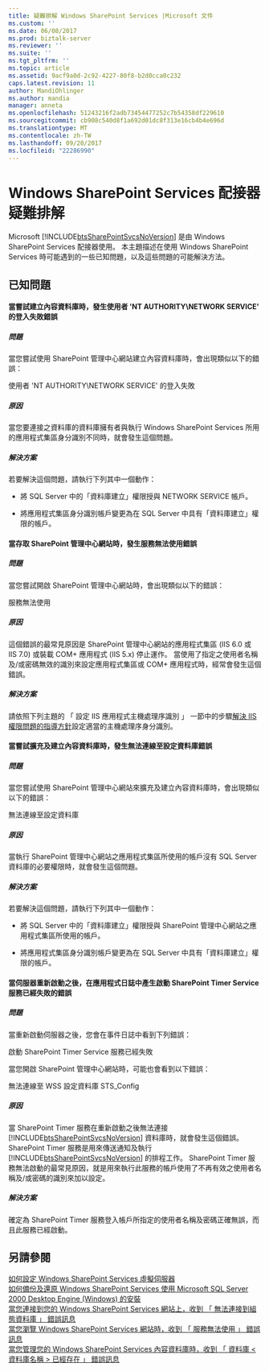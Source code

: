 ```yaml
---
title: 疑難排解 Windows SharePoint Services |Microsoft 文件
ms.custom: ''
ms.date: 06/08/2017
ms.prod: biztalk-server
ms.reviewer: ''
ms.suite: ''
ms.tgt_pltfrm: ''
ms.topic: article
ms.assetid: 9acf9a0d-2c92-4227-80f8-b2d0cca0c232
caps.latest.revision: 11
author: MandiOhlinger
ms.author: mandia
manager: anneta
ms.openlocfilehash: 51243216f2adb73454477252c7b54358df229610
ms.sourcegitcommit: cb908c540d8f1a692d01dc8f313e16cb4b4e696d
ms.translationtype: MT
ms.contentlocale: zh-TW
ms.lasthandoff: 09/20/2017
ms.locfileid: "22286990"
---
```

# <a name="troubleshooting-windows-sharepoint-services"></a>Windows SharePoint Services 配接器疑難排解
Microsoft [!INCLUDE[btsSharePointSvcsNoVersion](../includes/btssharepointsvcsnoversion-md.md)] 是由 Windows SharePoint Services 配接器使用。 本主題描述在使用 Windows SharePoint Services 時可能遇到的一些已知問題，以及這些問題的可能解決方法。  
  
## <a name="known-issues"></a>已知問題  
  
#### <a name="login-failed-for-user-nt-authoritynetwork-service-error-occurs-when-attempting-to-create-content-database"></a>當嘗試建立內容資料庫時，發生使用者 'NT AUTHORITY\NETWORK SERVICE' 的登入失敗錯誤  
  
##### <a name="problem"></a>問題  
 當您嘗試使用 SharePoint 管理中心網站建立內容資料庫時，會出現類似以下的錯誤：  
  
 使用者 'NT AUTHORITY\NETWORK SERVICE' 的登入失敗  
  
##### <a name="cause"></a>原因  
 當您要連接之資料庫的資料庫擁有者與執行 Windows SharePoint Services 所用的應用程式集區身分識別不同時，就會發生這個問題。  
  
##### <a name="resolution"></a>解決方案  
 若要解決這個問題，請執行下列其中一個動作：  
  
-   將 SQL Server 中的「資料庫建立」權限授與 NETWORK SERVICE 帳戶。  
  
-   將應用程式集區身分識別帳戶變更為在 SQL Server 中具有「資料庫建立」權限的帳戶。  
  
#### <a name="service-unavailable-error-occurs-when-accessing-the-sharepoint-central-administration-web-site"></a>當存取 SharePoint 管理中心網站時，發生服務無法使用錯誤  
  
##### <a name="problem"></a>問題  
 當您嘗試開啟 SharePoint 管理中心網站時，會出現類似以下的錯誤：  
  
 服務無法使用  
  
##### <a name="cause"></a>原因  
 這個錯誤的最常見原因是 SharePoint 管理中心網站的應用程式集區 (IIS 6.0 或 IIS 7.0) 或裝載 COM+ 應用程式 (IIS 5.x) 停止運作。 當使用了指定之使用者名稱及/或密碼無效的識別來設定應用程式集區或 COM+ 應用程式時，經常會發生這個錯誤。  
  
##### <a name="resolution"></a>解決方案  
 請依照下列主題的 「 設定 IIS 應用程式主機處理序識別 」 一節中的步驟[解決 IIS 權限問題的指導方針](../core/guidelines-for-resolving-iis-permissions-problems.md)設定適當的主機處理序身分識別。  
  
#### <a name="cannot-connect-to-the-configuration-database-error-occurs-when-attempting-to-extend-and-create-a-content-database"></a>當嘗試擴充及建立內容資料庫時，發生無法連線至設定資料庫錯誤  
  
##### <a name="problem"></a>問題  
 當您嘗試使用 SharePoint 管理中心網站來擴充及建立內容資料庫時，會出現類似以下的錯誤：  
  
 無法連線至設定資料庫  
  
##### <a name="cause"></a>原因  
 當執行 SharePoint 管理中心網站之應用程式集區所使用的帳戶沒有 SQL Server 資料庫的必要權限時，就會發生這個問題。  
  
##### <a name="resolution"></a>解決方案  
 若要解決這個問題，請執行下列其中一個動作：  
  
-   將 SQL Server 中的「資料庫建立」權限授與 SharePoint 管理中心網站之應用程式集區所使用的帳戶。  
  
-   將應用程式集區身分識別帳戶變更為在 SQL Server 中具有「資料庫建立」權限的帳戶。  
  
#### <a name="the-sharepoint-timer-service-service-failed-to-start-error-is-generated-in-the-application-log-after-rebooting-server"></a>當伺服器重新啟動之後，在應用程式日誌中產生啟動 SharePoint Timer Service 服務已經失敗的錯誤  
  
##### <a name="problem"></a>問題  
 當重新啟動伺服器之後，您會在事件日誌中看到下列錯誤：  
  
 啟動 SharePoint Timer Service 服務已經失敗  
  
 當您開啟 SharePoint 管理中心網站時，可能也會看到以下錯誤：  
  
 無法連線至 WSS 設定資料庫 STS_Config  
  
##### <a name="cause"></a>原因  
 當 SharePoint Timer 服務在重新啟動之後無法連接 [!INCLUDE[btsSharePointSvcsNoVersion](../includes/btssharepointsvcsnoversion-md.md)] 資料庫時，就會發生這個錯誤。 SharePoint Timer 服務是用來傳送通知及執行 [!INCLUDE[btsSharePointSvcsNoVersion](../includes/btssharepointsvcsnoversion-md.md)] 的排程工作。 SharePoint Timer 服務無法啟動的最常見原因，就是用來執行此服務的帳戶使用了不再有效之使用者名稱及/或密碼的識別來加以設定。  
  
##### <a name="resolution"></a>解決方案  
 確定為 SharePoint Timer 服務登入帳戶所指定的使用者名稱及密碼正確無誤，而且此服務已經啟動。  
  
## <a name="see-also"></a>另請參閱  
 [如何設定 Windows SharePoint Services 虛擬伺服器](http://support.microsoft.com/kb/832769)   
 [如何備份及還原 Windows SharePoint Services 使用 Microsoft SQL Server 2000 Desktop Engine (Windows) 的安裝](http://support.microsoft.com/kb/833797)   
 [當您連接到您的 Windows SharePoint Services 網站上，收到 「 無法連接到組態資料庫 」 錯誤訊息](http://support.microsoft.com/kb/823287)   
 [當您瀏覽 Windows SharePoint Services 網站時，收到 「 服務無法使用 」 錯誤訊息](http://support.microsoft.com/kb/823552)   
 [當您管理您的 Windows SharePoint Services 內容資料庫時，收到 「 資料庫 < 資料庫名稱 > 已經存在 」 錯誤訊息](http://support.microsoft.com/kb/828815)